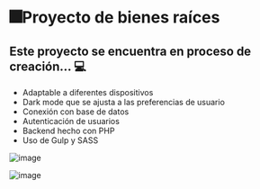 # 🎆Proyecto de bienes raíces

## Este proyecto se encuentra en proceso de creación... 💻
- Adaptable a diferentes dispositivos
- Dark mode que se ajusta a las preferencias de usuario
- Conexión con base de datos
- Autenticación de usuarios
- Backend hecho con PHP
- Uso de Gulp y SASS 

![image](https://user-images.githubusercontent.com/89092194/143274182-308491a7-a1ad-4ab8-8c20-52be206d5892.png)

![image](https://user-images.githubusercontent.com/89092194/143274286-c35bb6e0-263e-4741-898a-ee789064af1f.png)

